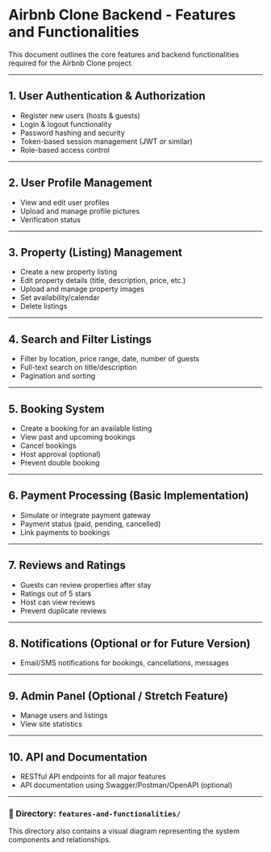 # Airbnb Clone Backend - Features and Functionalities

This document outlines the core features and backend functionalities required for the Airbnb Clone project.

---

## 1. User Authentication & Authorization
- Register new users (hosts & guests)
- Login & logout functionality
- Password hashing and security
- Token-based session management (JWT or similar)
- Role-based access control

---

## 2. User Profile Management
- View and edit user profiles
- Upload and manage profile pictures
- Verification status

---

## 3. Property (Listing) Management
- Create a new property listing
- Edit property details (title, description, price, etc.)
- Upload and manage property images
- Set availability/calendar
- Delete listings

---

## 4. Search and Filter Listings
- Filter by location, price range, date, number of guests
- Full-text search on title/description
- Pagination and sorting

---

## 5. Booking System
- Create a booking for an available listing
- View past and upcoming bookings
- Cancel bookings
- Host approval (optional)
- Prevent double booking

---

## 6. Payment Processing (Basic Implementation)
- Simulate or integrate payment gateway
- Payment status (paid, pending, cancelled)
- Link payments to bookings

---

## 7. Reviews and Ratings
- Guests can review properties after stay
- Ratings out of 5 stars
- Host can view reviews
- Prevent duplicate reviews

---

## 8. Notifications (Optional or for Future Version)
- Email/SMS notifications for bookings, cancellations, messages

---

## 9. Admin Panel (Optional / Stretch Feature)
- Manage users and listings
- View site statistics

---

## 10. API and Documentation
- RESTful API endpoints for all major features
- API documentation using Swagger/Postman/OpenAPI (optional)

---

### 📁 Directory: `features-and-functionalities/`
This directory also contains a visual diagram representing the system components and relationships.

